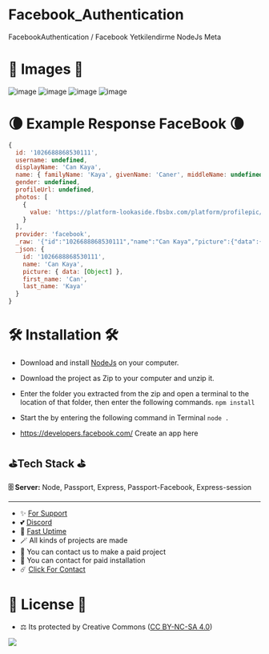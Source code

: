 # Facebook_Authentication
FacebookAuthentication / Facebook Yetkilendirme NodeJs Meta

# 🎈 Images 🎈

![image](https://github.com/fastuptime/Facebook_Authentication/assets/63351166/d43c1b4f-e244-4c18-8a99-5f81a2a7312a)
![image](https://github.com/fastuptime/Facebook_Authentication/assets/63351166/693c898d-4915-47a3-a130-256ed4cb6bcc)
![image](https://github.com/fastuptime/Facebook_Authentication/assets/63351166/493a423e-9a86-4eba-a053-0a72226d6781)
![image](https://github.com/fastuptime/Facebook_Authentication/assets/63351166/e4fa440d-91b8-4147-9b83-34ba03af83c5)



# 🌘 Example Response FaceBook 🌘

```js
{
  id: '1026688868530111',
  username: undefined,
  displayName: 'Can Kaya',
  name: { familyName: 'Kaya', givenName: 'Caner', middleName: undefined },
  gender: undefined,
  profileUrl: undefined,
  photos: [
    {
      value: 'https://platform-lookaside.fbsbx.com/platform/profilepic/?asid=1026688868530111&height=50&width=50&ext=1694807779&hash=AeQzA4gFgVGOCTeJu0w'
    }
  ],
  provider: 'facebook',
  _raw: '{"id":"1026688868530111","name":"Can Kaya","picture":{"data":{"height":50,"is_silhouette":false,"url":"https:\\/\\/platform-lookaside.fbsbx.com\\/platform\\/profilepic\\/?asid=1026688868530111&height=50&width=50&ext=1694807779&hash=AeQzA4gFgVGOCTeJu0w","width":50}},"first_name":"Can","last_name":"Kaya"}',
  _json: {
    id: '1026688868530111',
    name: 'Can Kaya',
    picture: { data: [Object] },
    first_name: 'Can',
    last_name: 'Kaya'
  }
}
```

# 🛠️ Installation 🛠️

- Download and install [NodeJs](https://nodejs.org/en/download) on your computer.
- Download the project as Zip to your computer and unzip it.
- Enter the folder you extracted from the zip and open a terminal to the location of that folder, then enter the following commands.
`npm install`
- Start the by entering the following command in Terminal
`node .`

- https://developers.facebook.com/ Create an app here

## ⛳Tech Stack ⛳

**🗄️ Server:** Node, Passport, Express, Passport-Facebook, Express-session

---
- ✨ [For Support](https://github.com/sponsors/fastuptime) <br>
- 💕 [Discord](https://fastuptime.com/discord)<br>
- 🏓 [Fast Uptime](https://fastuptime.com/)<br>
- 🪄 All kinds of projects are made <br>
- 🧨 You can contact us to make a paid project<br>
- 💸 You can contact for paid installation<br>
- ☄️ [Click For Contact](mailto:fastuptime@gmail.com)<br>

# 🎯 License 🎯
- ⚖️ Its protected by Creative Commons ([CC BY-NC-SA 4.0](https://creativecommons.org/licenses/by-nc-sa/4.0/))

<a href="https://creativecommons.org/licenses/by-nc-sa/4.0/" title="BYNCSA40"><img src="https://licensebuttons.net/l/by-nc-sa/4.0/88x31.png"></a>
